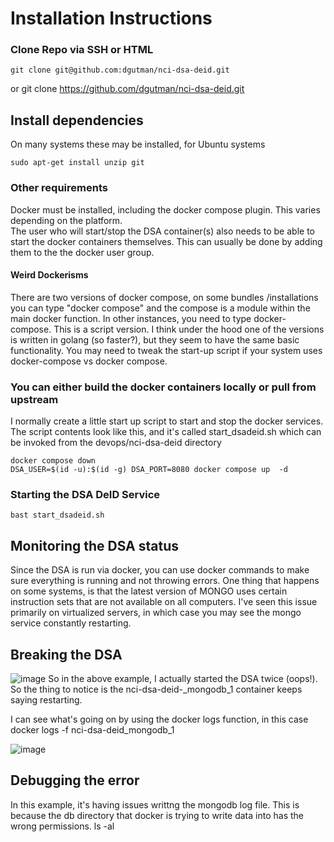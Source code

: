# Installation Instructions

### Clone Repo via SSH or HTML
    git clone git@github.com:dgutman/nci-dsa-deid.git
or
    git clone https://github.com/dgutman/nci-dsa-deid.git

## Install dependencies
On many systems these may be installed, for Ubuntu systems


    sudo apt-get install unzip git 


### Other requirements
Docker must be installed, including the docker compose plugin.  This varies depending on the platform.  
The user who will start/stop the DSA container(s) also needs to be able to start the docker containers themselves.  This can usually be done by adding them to the 
the docker user group.

#### Weird Dockerisms
There are two versions of docker compose, on some bundles /installations you can type "docker compose" and the compose is a module within the main docker function.  In other instances, 
you need to type docker-compose.  This is a script version.  I think under the hood one of the versions is written in golang (so faster?), but they seem to have the same basic functionality.
You may need to tweak the start-up script if your system uses docker-compose vs docker compose.  

    
### You can either build the docker containers locally or pull from upstream

I normally create a little start up script to start and stop the docker services.  
The script contents look like this, and it's called start_dsadeid.sh which can be invoked from the devops/nci-dsa-deid directory


    docker compose down
    DSA_USER=$(id -u):$(id -g) DSA_PORT=8080 docker compose up  -d


### Starting the DSA DeID Service
    bast start_dsadeid.sh

## Monitoring the DSA status

Since the DSA is run via docker, you can use docker commands to make sure everything is running and not throwing errors.  One thing that happens on some systems, is that the latest version of MONGO uses certain instruction
sets that are not available on all computers.  I've seen this issue primarily on virtualized servers, in which case you may see the mongo service constantly restarting.


## Breaking the DSA
![image](https://user-images.githubusercontent.com/713166/234358613-ef910a5f-6963-4d32-b35e-f7d0236fcbe1.png)
So in the above example, I actually started the DSA twice (oops!).  So the thing to notice is the nci-dsa-deid-_mongodb_1 container keeps saying restarting.

I can see what's going on by using the docker logs function, in this case
    docker logs -f nci-dsa-deid_mongodb_1

![image](https://user-images.githubusercontent.com/713166/234358849-ab4948be-c340-488b-9679-d120d65cca0d.png)

## Debugging the error
In this example, it's having issues writtng the mongodb log file.  This is because the db directory that docker is trying to write data into has the wrong permissions.  ls -al
